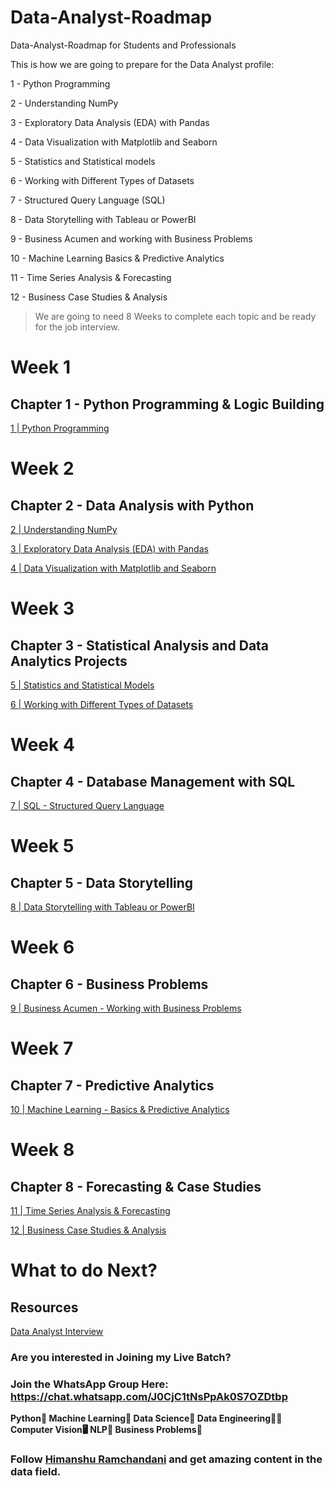 # Data-Analyst-Roadmap
Data-Analyst-Roadmap for Students and Professionals

This is how we are going to prepare for the Data Analyst profile:

1 - Python Programming 

2 - Understanding NumPy

3 - Exploratory Data Analysis (EDA) with Pandas

4 - Data Visualization with Matplotlib and Seaborn

5 - Statistics and Statistical models

6 - Working with Different Types of Datasets

7 - Structured Query Language (SQL)

8 - Data Storytelling with Tableau or PowerBI

9 - Business Acumen and working with Business Problems

10 - Machine Learning Basics & Predictive Analytics

11 - Time Series Analysis & Forecasting

12 - Business Case Studies & Analysis

> We are going to need 8 Weeks to complete each topic and be ready for the job interview.
> 

# Week 1

## Chapter 1 - Python Programming & Logic Building

[1 | Python Programming](https://www.notion.so/1-Python-Programming-c403c63900c04896b8263ee4e8585dca)

# Week 2

## Chapter 2 - Data Analysis with Python

[2 | Understanding NumPy](https://www.notion.so/2-Understanding-NumPy-fb2cf1ff3e3a401bbad89a11766b1cc0)

[3 | Exploratory Data Analysis (EDA) with Pandas](https://www.notion.so/3-Exploratory-Data-Analysis-EDA-with-Pandas-d5915a3eccd249cd9ddb9262ca6dd1b6)

[4 | Data Visualization with Matplotlib and Seaborn](https://www.notion.so/4-Data-Visualization-with-Matplotlib-and-Seaborn-e993289ff9a146e4b94b5bd49e78894e)

# Week 3

## Chapter 3 - Statistical Analysis and Data Analytics Projects

[5 | Statistics and Statistical Models](https://www.notion.so/5-Statistics-and-Statistical-Models-6e12c574e38b4754b8dc6ca1a2828dac)

[6 | Working with Different Types of Datasets](https://www.notion.so/6-Working-with-Different-Types-of-Datasets-3a4cd4ff09cd434e806d7e11f33d2bbf)

# Week 4

## Chapter 4 - Database Management with SQL

[7 | SQL - Structured Query Language](https://www.notion.so/7-SQL-Structured-Query-Language-b644dcfac3d340fca79e5c8cb3878ed1)

# Week 5

## Chapter 5 - Data Storytelling

[8 | Data Storytelling with Tableau or PowerBI](https://www.notion.so/8-Data-Storytelling-with-Tableau-or-PowerBI-840f268d0b7d4195a31e3c93def3313f)

# Week 6

## Chapter 6 - Business Problems

[9 | Business Acumen - Working with Business Problems](https://www.notion.so/9-Business-Acumen-Working-with-Business-Problems-fbd5436e8d714bd8b225f8cd603cf0e7)

# Week 7

## Chapter 7 - Predictive Analytics

[10 | Machine Learning - Basics & Predictive Analytics](https://www.notion.so/10-Machine-Learning-Basics-Predictive-Analytics-3ff92d2a6b2c4f9d852151af5e6590f4)

# Week 8

## Chapter 8 - Forecasting & Case Studies

[11 | Time Series Analysis & Forecasting](https://www.notion.so/11-Time-Series-Analysis-Forecasting-d0cab5db62a742d395d376317ee66111)

[12 | Business Case Studies & Analysis](https://www.notion.so/12-Business-Case-Studies-Analysis-5507ce2e65c746b999e45b809932f101)

# What to do Next?

## Resources

[Data Analyst Interview](https://www.notion.so/Data-Analyst-Interview-0db8392ddbf04711a8dda4096d26b1d6)



### **Are you interested in Joining my Live Batch?**

### Join the WhatsApp Group Here: https://chat.whatsapp.com/J0CjC1tNsPpAk0S7OZDtbp



**Python🐍 Machine Learning🤖 Data Science🥼 Data Engineering🧑‍💻 Computer Vision🖥️ NLP🤍 Business Problems🚀**



### **Follow [Himanshu Ramchandani](https://www.linkedin.com/in/hemansnation/) and get amazing content in the data field.**
